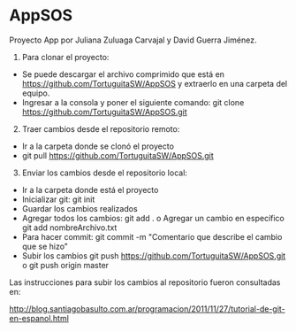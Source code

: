 # AppSOS
Proyecto App por Juliana Zuluaga Carvajal y David Guerra Jiménez. 

1. Para clonar el proyecto:
- Se puede descargar el archivo comprimido que está en https://github.com/TortuguitaSW/AppSOS y extraerlo en una carpeta del equipo.
- Ingresar a la consola y poner el siguiente comando:
git clone https://github.com/TortuguitaSW/AppSOS.git

2. Traer cambios desde el repositorio remoto:
- Ir a la carpeta donde se clonó el proyecto
- git pull https://github.com/TortuguitaSW/AppSOS.git

3. Enviar los cambios desde el repositorio local:
- Ir a la carpeta donde está el proyecto
- Inicializar git:
git init
- Guardar los cambios realizados 
- Agregar todos los cambios:
git add .
o Agregar un cambio en específico git add nombreArchivo.txt
- Para hacer commit:
git commit -m "Comentario que describe el cambio que se hizo"
- Subir los cambios
git push https://github.com/TortuguitaSW/AppSOS.git
o
git push origin master


Las instrucciones para subir los cambios al repositorio fueron consultadas en:

http://blog.santiagobasulto.com.ar/programacion/2011/11/27/tutorial-de-git-en-espanol.html